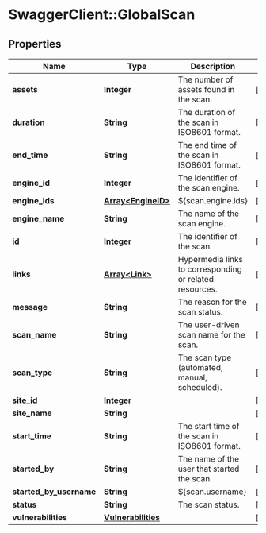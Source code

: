 # SwaggerClient::GlobalScan

## Properties
Name | Type | Description | Notes
------------ | ------------- | ------------- | -------------
**assets** | **Integer** | The number of assets found in the scan. | [optional] 
**duration** | **String** | The duration of the scan in ISO8601 format. | [optional] 
**end_time** | **String** | The end time of the scan in ISO8601 format. | [optional] 
**engine_id** | **Integer** | The identifier of the scan engine. | [optional] 
**engine_ids** | [**Array&lt;EngineID&gt;**](EngineID.md) | ${scan.engine.ids} | [optional] 
**engine_name** | **String** | The name of the scan engine. | [optional] 
**id** | **Integer** | The identifier of the scan. | [optional] 
**links** | [**Array&lt;Link&gt;**](Link.md) | Hypermedia links to corresponding or related resources. | [optional] 
**message** | **String** | The reason for the scan status. | [optional] 
**scan_name** | **String** | The user-driven scan name for the scan. | [optional] 
**scan_type** | **String** | The scan type (automated, manual, scheduled).  | [optional] 
**site_id** | **Integer** |  | [optional] 
**site_name** | **String** |  | [optional] 
**start_time** | **String** | The start time of the scan in ISO8601 format. | [optional] 
**started_by** | **String** | The name of the user that started the scan. | [optional] 
**started_by_username** | **String** | ${scan.username} | [optional] 
**status** | **String** | The scan status. | [optional] 
**vulnerabilities** | [**Vulnerabilities**](Vulnerabilities.md) |  | [optional] 

